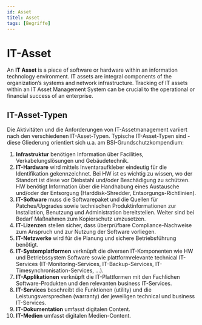 ```yaml
---
id: Asset
titel: Asset
tags: [Begriffe]
---
```


# IT-Asset

An **IT Asset** is a piece of software or hardware within an  information technology environment. IT assets are integral components of the organization’s systems and network infrastructure. Tracking of IT assets within an IT Asset Management System can be crucial to the operational or financial success of an enterprise.



## IT-Asset-Typen

Die Aktivitäten und die Anforderungen von IT-Assetmanagement variiert nach den verschiedenen IT-Asset-Typen. Typische IT-Asset-Typen sind - diese Gliederung orientiert sich u.a. am BSI-Grundschutzkompendium: 

1. **Infrastruktur** benötigen Information über Facilities, Verkabelungslösungen und Gebäudetechnik.
2. **IT-Hardware** wird mittels Inventaraufkleber eindeutig für die Identifikation gekennzeichnet. Bei HW ist es wichtig zu wissen, wo der Standort ist diese vor Diebstahl und/oder Beschädigung zu schützen. HW benötigt Information über die Handhabung eines Austausche und/oder der Entsorgung (Harddisk-Shredder, Entsorgungs-Richtlinien).
3. **IT-Software** muss die Softwarepaket und die Quellen für Patches/Upgrades sowie technischen Produktinformationen zur Installation, Benutzung und Administration bereitstellen. Weiter sind bei Bedarf Maßnahmen zum Kopierschutz umzusetzen.
4. **IT-Lizenzen** stellen sicher, dass überprüfbare Compliance-Nachweise zum Anspruch und zur Nutzung der Software vorliegen.
5. **IT-Netzwerke** wird für die Planung und sichere Betriebsführung benötigt.
6. **IT-Systemplatformen** verknüpft die diversen IT-Komponenten wie HW und Betriebssystem Software sowie plattformrelevante technical IT-Services (IT-Monitoring-Services, IT-Backup-Services, IT-Timesynchronisation-Services, …).
7. **IT-Applikationen** verknüpft die IT-Plattformen mit den Fachlichen Software-Produkten und den relevanten business IT-Services.
8. **IT-Services** beschreibt die Funktionen (utility) und die Leistungsversprechen (warranty) der jeweiligen technical und business IT-Services.
9. **IT-Dokumentation** umfasst digitalen Content.
10. **IT-Medien** umfasst digitalen Medien-Content.

